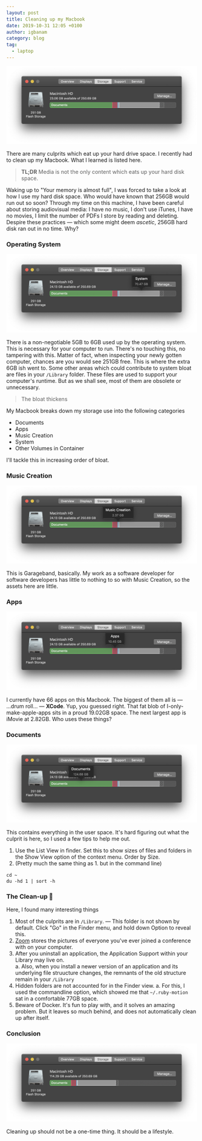 ```yaml
---
layout: post
title: Cleaning up my Macbook
date: 2019-10-31 12:05 +0100
author: igbanam
category: blog
tag:
  - laptop
---
```


![Total Bloat](/assets/images/slim-pre.png)

There are many culprits which eat up your hard drive space. I recently had to clean up my Macbook. What I learned is listed here.

> **TL;DR** Media is not the only content which eats up your hard disk space.

Waking up to "Your memory is almost full", I was forced to take a look at how I use my hard disk space. Who would have known that 256GB would run out so soon? Through my time on this machine, I have been careful about storing audiovisual media: I have no music, I don't use iTunes, I have no movies, I limit the number of PDFs I store by reading and deleting. Despire these practices — which some might deem _ascetic_, 256GB hard disk ran out in no time. Why?

### Operating System

![System Bloat](/assets/images/slim-system.png)

There is a non-negotiable 5GB to 6GB used up by the operating system. This is necessary for your computer to run. There's no touching this, no tampering with this. Matter of fact, when inspecting your newly gotten computer, chances are you would see 251GB free. This is where the extra 6GB ish went to. Some other areas which could contribute to system bloat are files in your `/Library` folder. These files are used to support your computer's runtime. But as we shall see, most of them are obsolete or unnecessary.

> The bloat thickens

My Macbook breaks down my storage use into the following categories

- Documents
- Apps
- Music Creation
- System
- Other Volumes in Container

I'll tackle this in increasing order of bloat.

### Music Creation

![Music Bloat](/assets/images/slim-music.png)

This is Garageband, basically. My work as a software developer for software developers has little to nothing to so with Music Creation, so the assets here are little.

### Apps

![Apps Bloat](/assets/images/slim-apps.png)

I currently have 66 apps on this Macbook. The biggest of them all is — ...drum roll... — **XCode**. Yup, you guessed right. That fat blob of I-only-make-apple-apps sits in a proud 19.02GB space. The next largest app is iMovie at 2.82GB. Who uses these things?

### Documents

![Documents Bloat](/assets/images/slim-documents.png)

This contains everything in the user space. It's hard figuring out what the culprit is here, so I used a few tips to help me out.

1. Use the List View in finder. Set this to show sizes of files and folders in the Show View option of the context menu. Order by Size.
2. (Pretty much the same thing as 1. but in the command line)

```
cd ~
du -hd 1 | sort -h
```

### The Clean-up 🧹

Here, I found many interesting things

1. Most of the culprits are in `/Library`. — This folder is not shown by default. Click "Go" in the Finder menu, and hold down Option to reveal this.
2. [Zoom](https://zoom.us/) stores the pictures of everyone you've ever joined a conference with on your computer.
3. After you uninstall an application, the Application Support within your Library may live on.  
  a. Also, when you install a newer version of an application and its underlying file struucture changes, the remnants of the old structure remain in your `/Library`
4. Hidden folders are not accounted for in the Finder view.
  a. For this, I used the commandline option, which showed me that `~/.ruby-motion` sat in a comfortable 77GB space.
5. Beware of Docker. It's fun to play with, and it solves an amazing problem. But it leaves so much behind, and does not automatically clean up after itself.

### Conclusion

![The Slim!](/assets/images/slim-post.png)

Cleaning up should not be a one-time thing. It should be a lifestyle.
